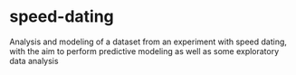 # speed-dating
Analysis and modeling of a dataset from an experiment with speed dating, with the aim to perform predictive modeling as well as some exploratory data analysis
